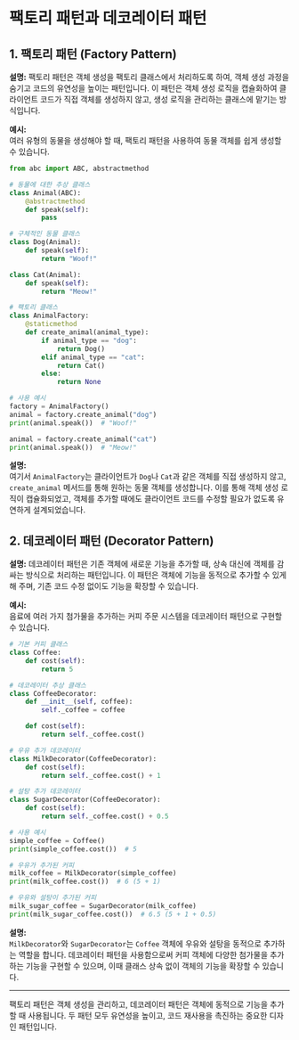 # 팩토리 패턴과 데코레이터 패턴
## 1. **팩토리 패턴 (Factory Pattern)**
   **설명:** 팩토리 패턴은 객체 생성을 팩토리 클래스에서 처리하도록 하여, 객체 생성 과정을 숨기고 코드의 유연성을 높이는 패턴입니다. 이 패턴은 객체 생성 로직을 캡슐화하여 클라이언트 코드가 직접 객체를 생성하지 않고, 생성 로직을 관리하는 클래스에 맡기는 방식입니다.

   **예시:**  
   여러 유형의 동물을 생성해야 할 때, 팩토리 패턴을 사용하여 동물 객체를 쉽게 생성할 수 있습니다.

   ```python
   from abc import ABC, abstractmethod

   # 동물에 대한 추상 클래스
   class Animal(ABC):
       @abstractmethod
       def speak(self):
           pass

   # 구체적인 동물 클래스
   class Dog(Animal):
       def speak(self):
           return "Woof!"

   class Cat(Animal):
       def speak(self):
           return "Meow!"

   # 팩토리 클래스
   class AnimalFactory:
       @staticmethod
       def create_animal(animal_type):
           if animal_type == "dog":
               return Dog()
           elif animal_type == "cat":
               return Cat()
           else:
               return None

   # 사용 예시
   factory = AnimalFactory()
   animal = factory.create_animal("dog")
   print(animal.speak())  # "Woof!"

   animal = factory.create_animal("cat")
   print(animal.speak())  # "Meow!"
   ```

   **설명:**  
   여기서 `AnimalFactory`는 클라이언트가 `Dog`나 `Cat`과 같은 객체를 직접 생성하지 않고, `create_animal` 메서드를 통해 원하는 동물 객체를 생성합니다. 이를 통해 객체 생성 로직이 캡슐화되었고, 객체를 추가할 때에도 클라이언트 코드를 수정할 필요가 없도록 유연하게 설계되었습니다.

## 2. **데코레이터 패턴 (Decorator Pattern)**
   **설명:** 데코레이터 패턴은 기존 객체에 새로운 기능을 추가할 때, 상속 대신에 객체를 감싸는 방식으로 처리하는 패턴입니다. 이 패턴은 객체에 기능을 동적으로 추가할 수 있게 해 주며, 기존 코드 수정 없이도 기능을 확장할 수 있습니다.

   **예시:**  
   음료에 여러 가지 첨가물을 추가하는 커피 주문 시스템을 데코레이터 패턴으로 구현할 수 있습니다.

   ```python
   # 기본 커피 클래스
   class Coffee:
       def cost(self):
           return 5

   # 데코레이터 추상 클래스
   class CoffeeDecorator:
       def __init__(self, coffee):
           self._coffee = coffee

       def cost(self):
           return self._coffee.cost()

   # 우유 추가 데코레이터
   class MilkDecorator(CoffeeDecorator):
       def cost(self):
           return self._coffee.cost() + 1

   # 설탕 추가 데코레이터
   class SugarDecorator(CoffeeDecorator):
       def cost(self):
           return self._coffee.cost() + 0.5

   # 사용 예시
   simple_coffee = Coffee()
   print(simple_coffee.cost())  # 5

   # 우유가 추가된 커피
   milk_coffee = MilkDecorator(simple_coffee)
   print(milk_coffee.cost())  # 6 (5 + 1)

   # 우유와 설탕이 추가된 커피
   milk_sugar_coffee = SugarDecorator(milk_coffee)
   print(milk_sugar_coffee.cost())  # 6.5 (5 + 1 + 0.5)
   ```

   **설명:**  
   `MilkDecorator`와 `SugarDecorator`는 `Coffee` 객체에 우유와 설탕을 동적으로 추가하는 역할을 합니다. 데코레이터 패턴을 사용함으로써 커피 객체에 다양한 첨가물을 추가하는 기능을 구현할 수 있으며, 이때 클래스 상속 없이 객체의 기능을 확장할 수 있습니다.

---

팩토리 패턴은 객체 생성을 관리하고, 데코레이터 패턴은 객체에 동적으로 기능을 추가할 때 사용됩니다. 두 패턴 모두 유연성을 높이고, 코드 재사용을 촉진하는 중요한 디자인 패턴입니다.